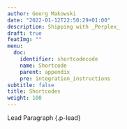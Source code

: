 ```yaml
---
author: Georg Makowski
date: "2022-01-12T22:50:29+01:00"
description: Shipping with _Perplex_
draft: true
featImg: ""
menu:
  doc:
    identifier: shortcodecode
    name: Shortcode
    parent: appendix
    pre: integration_instructions
subtitle: false
title: Shortcodes
weight: 100
---
```


Lead Paragraph
{.p-lead} <!-- more -->
